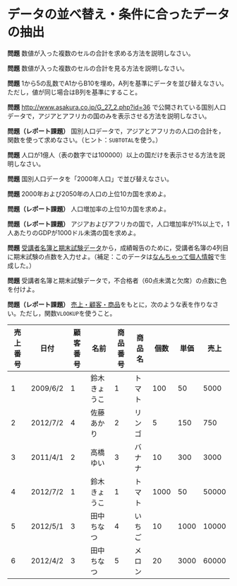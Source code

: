 # データの並べ替え・条件に合ったデータの抽出

**問題** 数値が入った複数のセルの合計を求める方法を説明しなさい。

**問題** 数値が入った複数のセルの合計を見る方法を説明しなさい。

**問題** 1から5の乱数でA1からB10を埋め，A列を基準にデータを並び替えなさい。ただし，値が同じ場合はB列を基準にすること。

**問題** http://www.asakura.co.jp/G_27_2.php?id=36 で公開されている国別人口データで，アジアとアフリカの国のみを表示させる方法を説明しなさい。

**問題（レポート課題）** 国別人口データで，アジアとアフリカの人口の合計を，関数を使って求めなさい。（ヒント：`SUBTOTAL`を使う。）

**問題** 人口が1億人（表の数字では100000）以上の国だけを表示させる方法を説明しなさい。

**問題** 国別人口データを「2000年人口」で並び替えなさい。

**問題** 2000年および2050年の人口の上位10カ国を求めよ。

**問題（レポート課題）** 人口増加率の上位10カ国を求めよ。

**問題（レポート課題）** アジアおよびアフリカの国で，人口増加率が1%以上で，1人あたりのGDPが1000ドル未満の国を求めよ。

**問題** [受講者名簿と期末試験データ](https://github.com/taroyabuki/analysis/raw/master/data/examscores.xlsx)から，成績報告のために，受講者名簿の4列目に期末試験の点数を入力せよ。（補足：このデータは[なんちゃって個人情報](http://kazina.com/dummy/)で生成した。）

**問題** 受講者名簿と期末試験データで，不合格者（60点未満と欠席）の点数に色を付けよ。

**問題（レポート課題）** [売上・顧客・商品](https://github.com/taroyabuki/analysis/raw/master/data/onlineshop.xlsx)をもとに，次のような表を作りなさい。ただし，関数`VLOOKUP`を使うこと。

|売上番号|日付|顧客番号|名前|商品番号|商品名|個数|単価|売上|
|--------|----|--------|----|--------|------|----|----|----|
|1 | 2009/6/2 | 1 | 鈴木きょうこ | 1 | トマト | 100 | 50 | 5000|
|2 | 2012/7/2 | 4 | 佐藤あかり | 2 | リンゴ | 5 | 150 | 750|
|3 | 2011/4/1 | 2 | 高橋ゆい | 3 | バナナ | 10 | 300 | 3000|
|4 | 2012/7/2 | 1 | 鈴木きょうこ | 1 | トマト | 1000 | 50 | 50000|
|5 | 2012/5/1 | 3 | 田中ちなつ | 4 | いちご | 10 | 1000 | 10000
|6 | 2012/4/2 | 3 | 田中ちなつ | 5 | メロン | 20 | 3000 | 60000|